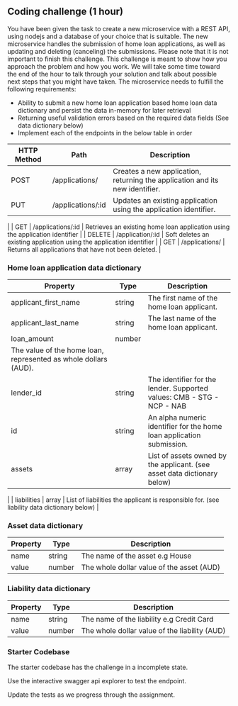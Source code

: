 
## Coding challenge (1 hour)

You have been given the task to create a new microservice with a REST API, using nodejs and a database of your choice that is suitable.
The new microservice handles the submission of home loan applications, as well as updating and deleting (canceling) the submissions.
Please note that it is ​not important​ to finish this challenge. This challenge is meant to show how you approach the problem and how you work. We will take some time toward the end of the hour to talk through your solution and talk about possible next steps that you might have taken.
The microservice needs to fulfill the following requirements:

- Ability to submit a new home loan application based home loan data dictionary and persist the data in-memory for later retrieval
- Returning useful validation errors based on the required data fields (See data
dictionary below)
- Implement each of the endpoints in the below table in order

| HTTP Method | Path  | Description  |
| ------- | --- | --- |
| POST | /applications/ | Creates a new application, returning the application and its new identifier. |
| PUT | /applications/:id | Updates an existing application using the application identifier.
 |
| GET | /applications/:id | Retrieves an existing home loan application using the application identifier
 |
| DELETE | /application/:id | 
Soft deletes an existing application using the application identifier |
| GET | /applications/ | Returns all applications that have not been deleted. |


### Home loan application data dictionary
                             
| Property | Type  | Description  |
| ------- | --- | --- |
| applicant_first_name | string | The first name of the home loan applicant. | 
| applicant_last_name | string | The last name of the home loan applicant. |       
| loan_amount | number | 
The value of the home loan, represented as whole dollars (AUD). |       
| lender_id | string | The identifier for the lender. Supported values: CMB - STG - NCP - NAB |       
| id | string | An alpha numeric identifier for the home loan application submission. |
| assets | array | List of assets owned by the applicant. (see asset data dictionary below)
 |
| liabilities | array | List of liabilities the applicant is responsible for. (see liability data dictionary below) |                                
                                 
### Asset data dictionary

| Property | Type  | Description  |
| ------- | --- | --- |
| name | string | The name of the asset e.g House |
| value | number | The whole dollar value of the asset (AUD) |

### Liability data dictionary

| Property | Type  | Description  |
| ------- | --- | --- |
| name | string | The name of the liability e.g Credit Card |
| value | number | The whole dollar value of the liability (AUD) |


### Starter Codebase

The starter codebase has the challenge in a incomplete state. 

Use the interactive swagger api explorer to test the endpoint.

Update the tests as we progress through the assignment.

